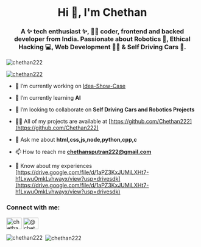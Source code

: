 <h1 align="center">Hi 👋, I'm Chethan</h1>
<h3 align="center">A ✨ tech enthusiast ✨, 🧑‍💻 coder, frontend and backed developer from India. Passionate about Robotics 🤖, Ethical Hacking 💻, Web Development 🧑‍💻 & Self Driving Cars 🚗.</h3>

<p align="left"> <img src="https://komarev.com/ghpvc/?username=chethan222&label=Profile%20views&color=0e75b6&style=flat" alt="chethan222" /> </p>

<p align="left"> <a href="https://github.com/ryo-ma/github-profile-trophy"><img src="https://github-profile-trophy.vercel.app/?username=chethan222" alt="chethan222" /></a> </p>

- 🔭 I’m currently working on [Idea-Show-Case](https://github.com/Chethan222/Idea-Show-Case)

- 🌱 I’m currently learning **AI**

- 👯 I’m looking to collaborate on **Self Driving Cars and Robotics Projects**

- 👨‍💻 All of my projects are available at [https://github.com/Chethan222](https://github.com/Chethan222)

- 💬 Ask me about **html,css,js,node,python,cpp,c**

- 📫 How to reach me **chethansputran222@gmail.com**

- 📄 Know about my experiences [https://drive.google.com/file/d/1aPZ3KxJUMiLXHt7-h1LxwuOmkLvhwayx/view?usp=drivesdk](https://drive.google.com/file/d/1aPZ3KxJUMiLXHt7-h1LxwuOmkLvhwayx/view?usp=drivesdk)

<h3 align="left">Connect with me:</h3>
<p align="left">
<a href="https://linkedin.com/in/chethan-putran-4958001a4" target="blank"><img align="center" src="https://raw.githubusercontent.com/rahuldkjain/github-profile-readme-generator/master/src/images/icons/Social/linked-in-alt.svg" alt="chethan-putran-4958001a4" height="30" width="40" /></a>
<a href="https://www.hackerearth.com/@chethansputran222" target="blank"><img align="center" src="https://raw.githubusercontent.com/rahuldkjain/github-profile-readme-generator/master/src/images/icons/Social/hackerearth.svg" alt="@chethansputran222" height="30" width="40" /></a>
</p>

<p><img align="left" src="https://github-readme-stats.vercel.app/api/top-langs?username=chethan222&show_icons=true&locale=en&layout=compact" alt="chethan222" /></p>

<p>&nbsp;<img align="center" src="https://github-readme-stats.vercel.app/api?username=chethan222&show_icons=true&locale=en" alt="chethan222" /></p>
